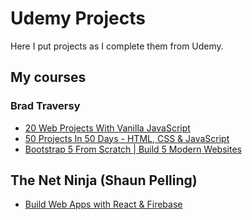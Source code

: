 # Udemy Projects

Here I put projects as I complete them from Udemy.

## My courses
### Brad Traversy
- [20 Web Projects With Vanilla JavaScript](https://www.udemy.com/course/web-projects-with-vanilla-javascript/)
- [50 Projects In 50 Days - HTML, CSS & JavaScript](https://www.udemy.com/course/50-projects-50-days/)
- [Bootstrap 5 From Scratch | Build 5 Modern Websites](https://www.udemy.com/course/bootstrap-from-scratch/)


## The Net Ninja (Shaun Pelling)
- [Build Web Apps with React & Firebase](https://www.udemy.com/course/build-web-apps-with-react-firebase/)